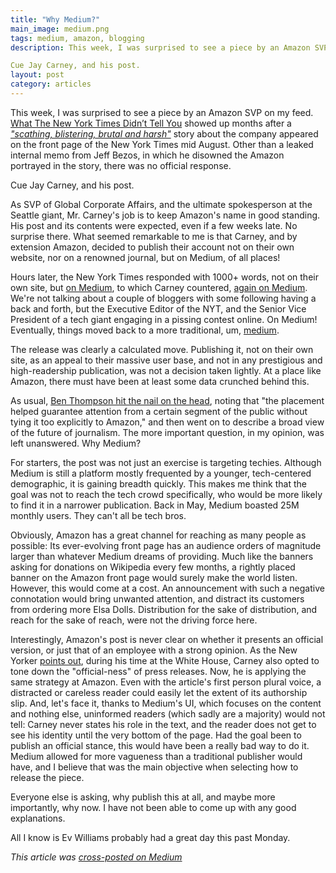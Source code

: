 ```yaml
---
title: "Why Medium?"
main_image: medium.png
tags: medium, amazon, blogging
description: This week, I was surprised to see a piece by an Amazon SVP on my feed. What The New York Times Didn’t Tell You showed up months after a "scathing, blistering, brutal and harsh" story about the company appeared on the front page of the New York Times mid August. Other than a leaked internal memo from Jeff Bezos, in which he disowned the Amazon portrayed in the story, there was no official response.

Cue Jay Carney, and his post.
layout: post
category: articles
---
```


This week, I was surprised to see a piece by an Amazon SVP on my feed. [What The New York Times Didn’t Tell You](https://medium.com/@jaycarney/what-the-new-york-times-didn-t-tell-you-a1128aa78931) showed up months after a [*"scathing, blistering, brutal and harsh"*](http://www.nytimes.com/2015/08/16/technology/inside-amazon-wrestling-big-ideas-in-a-bruising-workplace.html) story about the company appeared on the front page of the New York Times mid August. Other than a leaked internal memo from Jeff Bezos, in which he disowned the Amazon portrayed in the story, there was no official response.

Cue Jay Carney, and his post.

As SVP of Global Corporate Affairs, and the ultimate spokesperson at the Seattle giant, Mr. Carney's job is to keep Amazon's name in good standing. His post and its contents were expected, even if a few weeks late. No surprise there. What seemed remarkable to me is that Carney, and by extension Amazon, decided to publish their account not on their own website, nor on a renowned journal, but on Medium, of all places! 

Hours later, the New York Times responded with 1000+ words, not on their own site, but [on Medium](https://medium.com/@NYTimesComm/dean-baquet-responds-to-jay-carney-s-medium-post-6af794c7a7c6), to which Carney countered, [again on Medium](https://medium.com/@jaycarney/jay-carney-s-response-to-dean-baquet-c0407042e893). We're not talking about a couple of bloggers with some following having a back and forth, but the Executive Editor of the NYT, and the Senior Vice President of a tech giant engaging in a pissing contest online. On Medium! Eventually, things moved back to a more traditional, um, [medium](http://www.nytimes.com/2015/10/20/business/amazon-spars-with-the-times-over-investigative-article.html).

The release was clearly a calculated move. Publishing it, not on their own site, as an appeal to their massive user base, and not in any prestigious and high-readership publication, was not a decision taken lightly. At a place like Amazon, there must have been at least some data crunched behind this. 

As usual, [Ben Thompson hit the nail on the head](https://stratechery.com/2015/in-defense-of-the-new-york-times/), noting that "the placement helped guarantee attention from a certain segment of the public without tying it too explicitly to Amazon," and then went on to describe a broad view of the future of journalism. The more important question, in my opinion, was left unanswered. Why Medium?

For starters, the post was not just an exercise is targeting techies. Although Medium is still a platform mostly frequented by a younger, tech-centered demographic, it is gaining breadth quickly. This makes me think that the goal was not to reach the tech crowd specifically, who would be more likely to find it in a narrower publication. Back in May, Medium boasted 25M monthly users. They can't all be tech bros.

Obviously, Amazon has a great channel for reaching as many people as possible: Its ever-evolving front page has an audience orders of magnitude larger than whatever Medium dreams of providing. Much like the banners asking for donations on Wikipedia every few months, a rightly placed banner on the Amazon front page would surely make the world listen. However, this would come at a cost. An announcement with such a negative connotation would bring unwanted attention, and distract its customers from ordering more Elsa Dolls. Distribution for the sake of distribution, and reach for the sake of reach, were not the driving force here. 

Interestingly, Amazon's post is never clear on whether it presents an official version, or just that of an employee with a strong opinion. As the New Yorker [points out](http://www.newyorker.com/business/currency/why-did-jay-carney-use-medium-to-criticize-the-new-york-times), during his time at the White House, Carney also opted to tone down the "official-ness" of press releases. Now, he is applying the same strategy at Amazon. Even with the article's first person plural voice, a distracted or careless reader could easily let the extent of its authorship slip. And, let's face it, thanks to Medium's UI, which focuses on the content and nothing else, uninformed readers (which sadly are a majority) would not tell: Carney never states his role in the text, and the reader does not get to see his identity until the very bottom of the page. Had the goal been to publish an official stance, this would have been a really bad way to do it. Medium allowed for more vagueness than a traditional publisher would have, and I believe that was the main objective when selecting how to release the piece.

Everyone else is asking, why publish this at all, and maybe more importantly, why now. I have not been able to come up with any good explanations. 

All I know is Ev Williams probably had a great day this past Monday.

*This article was [cross-posted on Medium](/)*